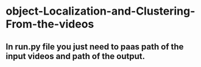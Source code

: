 # object-Localization-and-Clustering-From-the-videos
## In run.py file you just need to paas path of the input videos and path of the output.
